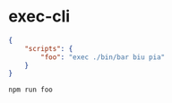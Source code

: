 # exec-cli

```json
{
    "scripts": {
        "foo": "exec ./bin/bar biu pia"
    }
}
```

```sh
npm run foo
```
